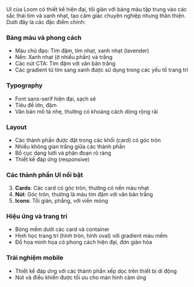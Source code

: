 UI của Loom có thiết kế hiện đại, tối giản với bảng màu tập trung vào các sắc thái tím và xanh nhạt, tạo cảm giác chuyên nghiệp nhưng thân thiện. Dưới đây là các đặc điểm chính:

### Bảng màu và phong cách

- Màu chủ đạo: Tím đậm, tím nhạt, xanh nhạt (lavender)
- Nền: Xanh nhạt (ở nhiều phần) và trắng
- Các nút CTA: Tím đậm với văn bản trắng
- Các gradient từ tím sang xanh được sử dụng trong các yếu tố trang trí

### Typography

- Font sans-serif hiện đại, sạch sẽ
- Tiêu đề lớn, đậm
- Văn bản mô tả nhẹ, thường có khoảng cách dòng rộng rãi

### Layout

- Các thành phần được đặt trong các khối (card) có góc tròn
- Nhiều không gian trắng giữa các thành phần
- Bố cục dạng lưới và phân đoạn rõ ràng
- Thiết kế đáp ứng (responsive)

### Các thành phần UI nổi bật

3. **Cards**: Các card có góc tròn, thường có nền màu nhạt
4. **Nút**: Góc tròn, thường là màu tím đậm với văn bản trắng
5. **Icons**: Tối giản, phẳng, với viền mỏng

### Hiệu ứng và trang trí

- Bóng mềm dưới các card và container
- Hình học trang trí (hình tròn, hình oval) với gradient màu mềm
- Đồ họa minh họa có phong cách hiện đại, đơn giản hóa

### Trải nghiệm mobile

- Thiết kế đáp ứng với các thành phần xếp dọc trên thiết bị di động
- Nút và điều khiển được tối ưu cho màn hình cảm ứng
